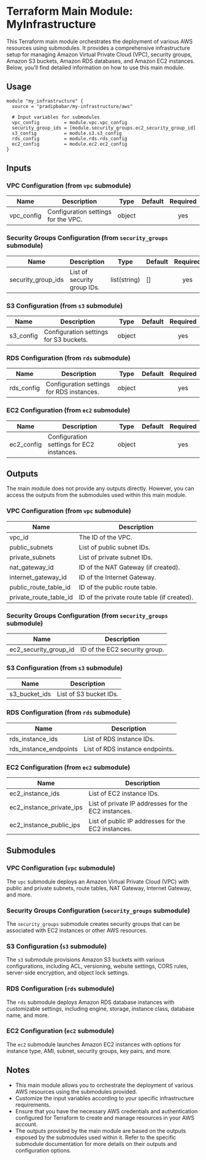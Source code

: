 # Terraform Main Module: MyInfrastructure

This Terraform main module orchestrates the deployment of various AWS resources using submodules. It provides a comprehensive infrastructure setup for managing Amazon Virtual Private Cloud (VPC), security groups, Amazon S3 buckets, Amazon RDS databases, and Amazon EC2 instances. Below, you'll find detailed information on how to use this main module.

## Usage

```hcl
module "my_infrastructure" {
  source = "pradipbabar/my-infrastructure/aws"

  # Input variables for submodules
  vpc_config         = module.vpc.vpc_config
  security_group_ids = [module.security_groups.ec2_security_group_id]
  s3_config          = module.s3.s3_config
  rds_config         = module.rds.rds_config
  ec2_config         = module.ec2.ec2_config
}
```

## Inputs

### VPC Configuration (from `vpc` submodule)

| Name                | Description                                | Type   | Default     | Required |
| ------------------- | ------------------------------------------ | ------ | ----------- | :------: |
| vpc_config          | Configuration settings for the VPC.       | object |             |   yes    |

### Security Groups Configuration (from `security_groups` submodule)

| Name                | Description                                | Type   | Default     | Required |
| ------------------- | ------------------------------------------ | ------ | ----------- | :------: |
| security_group_ids  | List of security group IDs.                | list(string) | [] |   yes    |

### S3 Configuration (from `s3` submodule)

| Name                | Description                                | Type   | Default     | Required |
| ------------------- | ------------------------------------------ | ------ | ----------- | :------: |
| s3_config           | Configuration settings for S3 buckets.     | object |             |   yes    |

### RDS Configuration (from `rds` submodule)

| Name                | Description                                | Type   | Default     | Required |
| ------------------- | ------------------------------------------ | ------ | ----------- | :------: |
| rds_config          | Configuration settings for RDS instances. | object |             |   yes    |

### EC2 Configuration (from `ec2` submodule)

| Name                | Description                                | Type   | Default     | Required |
| ------------------- | ------------------------------------------ | ------ | ----------- | :------: |
| ec2_config          | Configuration settings for EC2 instances. | object |             |   yes    |

## Outputs

The main module does not provide any outputs directly. However, you can access the outputs from the submodules used within this main module.

### VPC Configuration (from `vpc` submodule)

| Name                | Description                             |
| ------------------- | --------------------------------------- |
| vpc_id              | The ID of the VPC.                      |
| public_subnets      | List of public subnet IDs.              |
| private_subnets     | List of private subnet IDs.             |
| nat_gateway_id      | ID of the NAT Gateway (if created).    |
| internet_gateway_id | ID of the Internet Gateway.             |
| public_route_table_id | ID of the public route table.        |
| private_route_table_id | ID of the private route table (if created). |

### Security Groups Configuration (from `security_groups` submodule)

| Name                | Description                             |
| ------------------- | --------------------------------------- |
| ec2_security_group_id | ID of the EC2 security group.         |

### S3 Configuration (from `s3` submodule)

| Name                | Description                             |
| ------------------- | --------------------------------------- |
| s3_bucket_ids       | List of S3 bucket IDs.                  |

### RDS Configuration (from `rds` submodule)

| Name                | Description                             |
| ------------------- | --------------------------------------- |
| rds_instance_ids    | List of RDS instance IDs.               |
| rds_instance_endpoints | List of RDS instance endpoints.     |

### EC2 Configuration (from `ec2` submodule)

| Name                | Description                             |
| ------------------- | --------------------------------------- |
| ec2_instance_ids    | List of EC2 instance IDs.               |
| ec2_instance_private_ips | List of private IP addresses for the EC2 instances. |
| ec2_instance_public_ips  | List of public IP addresses for the EC2 instances. |

## Submodules

### VPC Configuration (`vpc` submodule)

The `vpc` submodule deploys an Amazon Virtual Private Cloud (VPC) with public and private subnets, route tables, NAT Gateway, Internet Gateway, and more.

### Security Groups Configuration (`security_groups` submodule)

The `security_groups` submodule creates security groups that can be associated with EC2 instances or other AWS resources.

### S3 Configuration (`s3` submodule)

The `s3` submodule provisions Amazon S3 buckets with various configurations, including ACL, versioning, website settings, CORS rules, server-side encryption, and object lock settings.

### RDS Configuration (`rds` submodule)

The `rds` submodule deploys Amazon RDS database instances with customizable settings, including engine, storage, instance class, database name, and more.

### EC2 Configuration (`ec2` submodule)

The `ec2` submodule launches Amazon EC2 instances with options for instance type, AMI, subnet, security groups, key pairs, and more.

## Notes

- This main module allows you to orchestrate the deployment of various AWS resources using the submodules provided.
- Customize the input variables according to your specific infrastructure requirements.
- Ensure that you have the necessary AWS credentials and authentication configured for Terraform to create and manage resources in your AWS account.
- The outputs provided by the main module are based on the outputs exposed by the submodules used within it. Refer to the specific submodule documentation for more details on their outputs and configuration options.